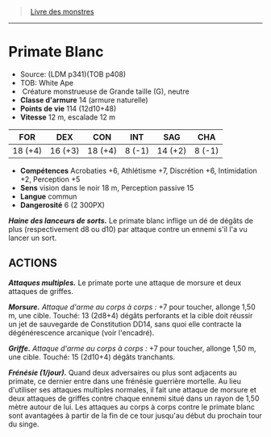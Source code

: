 ﻿> [Livre des monstres](tome_of_beasts_old.md)

---

# Primate Blanc

- Source: (LDM p341)(TOB p408)
- TOB: White Ape
-  Créature monstrueuse de Grande taille (G), neutre
- **Classe d'armure** 14 (armure naturelle)
- **Points de vie** 114 (12d10+48)
- **Vitesse** 12 m, escalade 12 m

|FOR|DEX|CON|INT|SAG|CHA|
|---|---|---|---|---|---|
|18 (+4)|16 (+3)|18 (+4)|8 (-1)|14 (+2)|8 (-1)|

- **Compétences** Acrobaties +6, Athlétisme +7, Discrétion +6, Intimidation +2, Perception +5
- **Sens** vision dans le noir 18 m, Perception passive 15
- **Langue** commun
- **Dangerosité** 6 (2 300PX)

**_Haine des lanceurs de sorts._** Le primate blanc inflige un dé de dégâts de plus (respectivement d8 ou d10) par attaque contre un ennemi s'il l'a vu lancer un sort.

## ACTIONS

**_Attaques multiples._** Le primate porte une attaque de morsure et deux attaques de griffes.

**_Morsure._** _Attaque d'arme au corps à corps :_ +7 pour toucher, allonge 1,50 m, une cible. Touché: 13 (2d8+4) dégâts perforants et la cible doit réussir un jet de sauvegarde de Constitution DD14, sans quoi elle contracte la dégénérescence arcanique (voir l'encadré).

**_Griffe._** _Attaque d'arme au corps à corps :_ +7 pour toucher, allonge 1,50 m, une cible. Touché: 15 (2d10+4) dégâts tranchants.

**_Frénésie (1/jour)._** Quand deux adversaires ou plus sont adjacents au primate, ce dernier entre dans une frénésie guerrière mortelle. Au lieu d'utiliser ses attaques multiples normales, il fait une attaque de morsure et deux attaques de griffes contre chaque ennemi situé dans un rayon de 1,50 mètre autour de lui. Les attaques au corps à corps contre le primate blanc sont avantagées à partir de la fin de ce tour jusqu'au début du prochain tour du singe.

